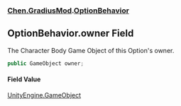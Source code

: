 
### [Chen.GradiusMod](./Chen-GradiusMod 'Chen.GradiusMod').[OptionBehavior](./Chen-GradiusMod-OptionBehavior 'Chen.GradiusMod.OptionBehavior')

## OptionBehavior.owner Field
The Character Body Game Object of this Option's owner.  
```csharp
public GameObject owner;
```

#### Field Value
[UnityEngine.GameObject](https://docs.microsoft.com/en-us/dotnet/api/UnityEngine.GameObject 'UnityEngine.GameObject')  
